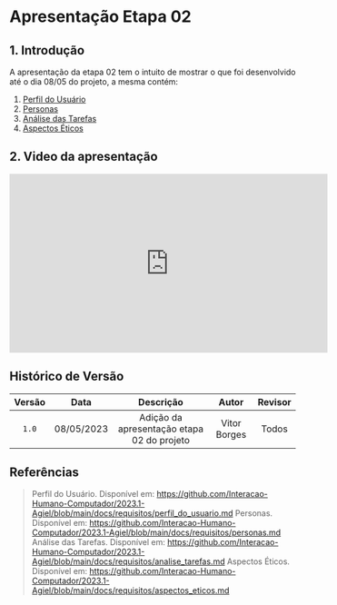 # Apresentação Etapa 02

## 1. Introdução

<p align="justify">
A apresentação da etapa 02 tem o intuito de mostrar o que foi desenvolvido até o dia 08/05 do projeto, a mesma contém:
</p>

1. <a href="https://github.com/Interacao-Humano-Computador/2023.1-Agiel/blob/main/docs/requisitos/perfil_do_usuario.md">Perfil do Usuário</a>
2. <a href="https://github.com/Interacao-Humano-Computador/2023.1-Agiel/blob/main/docs/requisitos/personas.md">Personas</a>
3. <a href="https://github.com/Interacao-Humano-Computador/2023.1-Agiel/blob/main/docs/requisitos/analise_tarefas.md">Análise das Tarefas</a>
4. <a href="https://github.com/Interacao-Humano-Computador/2023.1-Agiel/blob/main/docs/requisitos/aspectos_eticos.md">Aspectos Éticos</a>

## 2. Video da apresentação
<iframe width="560" height="315" src="https://www.youtube.com/embed/9JlRSLM8Bm4" title="YouTube video player" frameborder="0" allow="accelerometer; autoplay; clipboard-write; encrypted-media; gyroscope; picture-in-picture; web-share" allowfullscreen></iframe>

## Histórico de Versão

| Versão | Data  |            Descrição              |     Autor      |    Revisor    |
|:------:|:-----:|:---------------------------------:|:--------------:|:-------------:|
| `1.0` | 08/05/2023 | Adição da apresentação etapa 02 do projeto | Vitor Borges | Todos|

## Referências
> Perfil do Usuário. Disponível em: <https://github.com/Interacao-Humano-Computador/2023.1-Agiel/blob/main/docs/requisitos/perfil_do_usuario.md>
> Personas. Disponível em: <https://github.com/Interacao-Humano-Computador/2023.1-Agiel/blob/main/docs/requisitos/personas.md>
> Análise das Tarefas. Disponível em: <https://github.com/Interacao-Humano-Computador/2023.1-Agiel/blob/main/docs/requisitos/analise_tarefas.md>
> Aspectos Éticos. Disponível em: <https://github.com/Interacao-Humano-Computador/2023.1-Agiel/blob/main/docs/requisitos/aspectos_eticos.md>